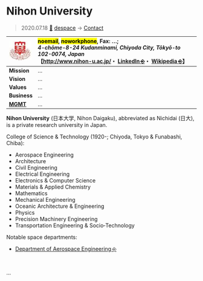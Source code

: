 # Nihon University
> 2020.07.18 [🚀](../../index/index.md) [despace](../index.md) → [Contact](../contact.md)

|[![](../f/contact/n/nihon_univ_logo1_thumb.webp)](../f/contact/n/nihon_univ_logo1.webp)|<mark>noemail</mark>, <mark>noworkphone</mark>, Fax: …;<br> *4-chōme-8-24 Kudanminami, Chiyoda City, Tōkyō-to 102-0074, Japan*<br> 【<http://www.nihon-u.ac.jp/>・ [LinkedIn ⎆](https://www.linkedin.com/school/nihon-college/)・ [Wikipedia ⎆](https://en.wikipedia.org/wiki/Nihon_University)】|
|:--|:--|
|**Mission**|…|
|**Vision**|…|
|**Values**|…|
|**Business**|…|
|**[MGMT](../mgmt.md)**|…|

**Nihon University** (日本大学, Nihon Daigaku), abbreviated as Nichidai (日大), is a private research university in Japan.

College of Science & Technology (1920-; Chiyoda, Tokyo & Funabashi, Chiba):

   - Aerospace Engineering
   - Architecture
   - Civil Engineering
   - Electrical Engineering
   - Electronics & Computer Science
   - Materials & Applied Chemistry
   - Mathematics
   - Mechanical Engineering
   - Oceanic Architecture & Engineering
   - Physics
   - Precision Machinery Engineering
   - Transportation Engineering & Socio‑Technology

Notable space departments:

   - [Department of Aerospace Engineering ⎆](https://www.cst.nihon-u.ac.jp/en/graduate/g07_aerospace.html)


<p style="page-break-after:always"> </p>

…

